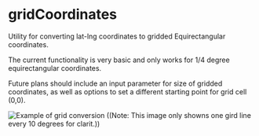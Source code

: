 # gridCoordinates
Utility for converting lat-lng coordinates to gridded Equirectangular coordinates.

The current functionality is very basic and only works for 1/4 degree equirectangular coordinates. 

Future plans should include an input parameter for size of gridded coordinates, as well as options to set a different starting point for grid cell (0,0).

![Example of grid conversion](http://i.imgur.com/40mD0jE.png)
((Note: This image only showns one gird line every 10 degrees for clarit.))
